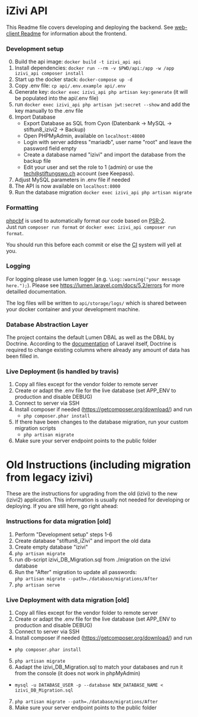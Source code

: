 # iZivi API

This Readme file covers developing and deploying the backend. See [web-client Readme](../web-client/readme.md) for information about the frontend.

### Development setup
0. Build the api image: ``docker build -t izivi_api api``
1. Install dependencies: ``docker run --rm -v $PWD/api:/app -w /app izivi_api composer install``
2. Start up the docker stack: ``docker-compose up -d``
3. Copy .env file: ``cp api/.env.example api/.env``
4. Generate key: ``docker exec izivi_api php artisan key:generate`` (it will be populated into the api/.env file)
5. run ``docker exec izivi_api php artisan jwt:secret --show`` and add the key manually to the .env file
6. Import Database
    - Export Database as SQL from Cyon (Datenbank -> MySQL -> stiftun8_izivi2 -> Backup)
    - Open PHPMyAdmin, available  on `localhost:48080`
    - Login with server address "mariadb", user name "root" and leave the password field empty
    - Create a database named "izivi" and import the database from the backup file
    - Edit your user and set the role to 1 (admin) or use the tech@stiftungswo.ch account (see Keepass).
7. Adjust MySQL parameters in .env file if needed
8. The API is now available on `localhost:8000`
9. Run the database migration `docker exec izivi_api php artisan migrate`


### Formatting

[phpcbf](https://github.com/squizlabs/PHP_CodeSniffer) is used to automatically format our code based on [PSR-2](https://www.php-fig.org/psr/psr-2/).  
Just run `composer run format` or `docker exec izivi_api composer run format`.

You should run this before each commit or else the [CI](https://travis-ci.org/stiftungswo) system will yell at you.

### Logging

For logging please use lumen logger (e.g. `\Log::warning("your message here.");`).
Please see https://lumen.laravel.com/docs/5.2/errors for more detailled documentation.

The log files will be written to `api/storage/logs/` which is shared between your docker container and your development machine. 

### Database Abstraction Layer

The project contains the default Lumen DBAL as well as the DBAL by Doctrine. According to the [documentation](https://laravel.com/docs/5.6/migrations#modifying-columns) of Laravel itself, Doctrine is required to change existing columns where already any amount of data has been filled in.

### Live Deployment (is handled by travis)
1. Copy all files except for the vendor folder to remote server
2. Create or adapt the .env file for the live database (set APP_ENV to production and disable DEBUG)
3. Connect to server via SSH
4. Install composer if needed (https://getcomposer.org/download/) and run
    * ``php composer.phar install``
5. If there have been changes to the database migration, run your custom migration scripts
    * ``php artisan migrate``
6. Make sure your server endpoint points to the public folder

# Old Instructions (including migration from legacy izivi)
These are the instructions for upgrading from the old (izivi) to the new (izivi2) application. This information is usually not needed for developing or deploying. If you are still here, go right ahead:
### Instructions for data migration [old]
1. Perform "Development setup" steps 1-6
2. Create database "stiftun8_iZivi" and import the old data
3. Create empty database "izivi"
4. ``php artisan migrate``
5. run db-script izivi_DB_Migration.sql from ./migration on the izivi database
6. Run the "After" migration to update all passwords:  
    ``php artisan migrate --path=./database/migrations/After``
7. ``php artisan serve``

### Live Deployment with data migration [old]
1. Copy all files except for the vendor folder to remote server
2. Create or adapt the .env file for the live database (set APP_ENV to production and disable DEBUG)
3. Connect to server via SSH
4. Install composer if needed (https://getcomposer.org/download/) and run
  * ``php composer.phar install``
5. ``php artisan migrate``
6. Aadapt the izivi_DB_Migration.sql to match your databases and run it from the console (it does not work in phpMyAdmin)
  * ``mysql -u DATABASE_USER -p --database NEW_DATABASE_NAME < izivi_DB_Migration.sql``
7. ``php artisan migrate --path=./database/migrations/After``
8. Make sure your server endpoint points to the public folder
